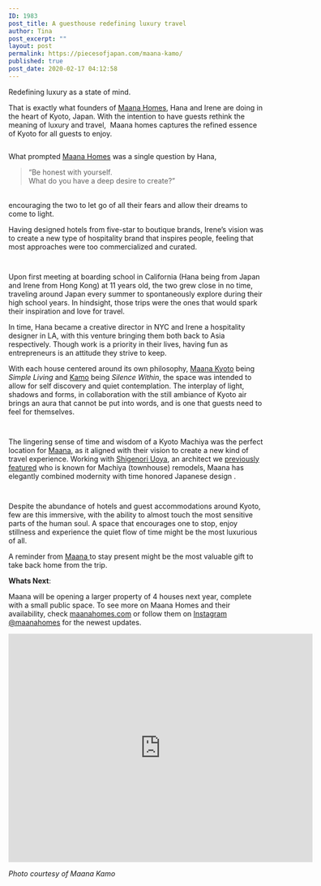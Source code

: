 ```yaml
---
ID: 1983
post_title: A guesthouse redefining luxury travel
author: Tina
post_excerpt: ""
layout: post
permalink: https://piecesofjapan.com/maana-kamo/
published: true
post_date: 2020-02-17 04:12:58
---
```

<!-- wp:paragraph -->
<p>Redefining luxury as a state of mind.</p>
<!-- /wp:paragraph -->

<!-- wp:paragraph -->
<p>That is exactly what founders of <a rel="noreferrer noopener" href="https://www.maanahomes.com/" target="_blank">Maana Homes</a>, Hana and Irene are doing in the heart of Kyoto, Japan. With the intention to have guests rethink the meaning of luxury and travel,  Maana homes captures the refined essence of Kyoto for all guests to enjoy.</p>
<!-- /wp:paragraph -->

<!-- wp:image {"id":1971,"sizeSlug":"large"} -->
<figure class="wp-block-image size-large"><img src="https://piecesofjapan.com/wp-content/uploads/2020/02/maana_post01-686x1024.jpg" alt="" class="wp-image-1971"/></figure>
<!-- /wp:image -->

<!-- wp:paragraph -->
<p>What prompted <a href="https://www.maanahomes.com/">Maana Homes</a> was a single question by Hana,  </p>
<!-- /wp:paragraph -->

<!-- wp:quote -->
<blockquote class="wp-block-quote"><p>  “Be honest with yourself. <br>What do you have a deep desire to create?” </p></blockquote>
<!-- /wp:quote -->

<!-- wp:paragraph -->
<p><br>encouraging the two to let go of all their fears and allow their dreams to come to light.</p>
<!-- /wp:paragraph -->

<!-- wp:paragraph -->
<p>Having designed hotels from five-star to boutique brands, Irene’s vision was to create a new type of hospitality brand that inspires people, feeling that most approaches were too commercialized and curated. </p>
<!-- /wp:paragraph -->

<!-- wp:image {"id":1979,"sizeSlug":"large"} -->
<figure class="wp-block-image size-large"><img src="https://piecesofjapan.com/wp-content/uploads/2020/02/maana_post02-1.jpg" alt="" class="wp-image-1979"/></figure>
<!-- /wp:image -->

<!-- wp:image {"id":1976,"sizeSlug":"large"} -->
<figure class="wp-block-image size-large"><img src="https://piecesofjapan.com/wp-content/uploads/2020/02/maana_post05.jpg" alt="" class="wp-image-1976"/></figure>
<!-- /wp:image -->

<!-- wp:paragraph -->
<p>Upon first meeting at boarding school in California (Hana being from Japan and Irene from Hong Kong) at 11 years old, the two grew close in no time, traveling around Japan every summer to spontaneously explore during their high school years. In hindsight, those trips were the ones that would spark their inspiration and love for travel. </p>
<!-- /wp:paragraph -->

<!-- wp:paragraph -->
<p>In time, Hana became a creative director in NYC and Irene a hospitality designer in LA, with this venture bringing them both back to Asia respectively. Though work is a priority in their lives, having fun as entrepreneurs is an attitude they strive to keep.</p>
<!-- /wp:paragraph -->

<!-- wp:paragraph -->
<p>With each house centered around its own philosophy, <a rel="noreferrer noopener" href="https://www.maanahomes.com/kyotooverview" target="_blank">Maana Kyoto</a> being <em>Simple Living</em> and <a rel="noreferrer noopener" href="https://www.maanahomes.com/kamooverview" target="_blank">Kamo</a> being<em> Silence Within</em>, the space was intended to allow for self discovery and quiet contemplation. The interplay of light, shadows and forms, in collaboration with the still ambiance of Kyoto air brings an aura that cannot be put into words, and is one that guests need to feel for themselves. </p>
<!-- /wp:paragraph -->

<!-- wp:image {"id":1973,"sizeSlug":"large"} -->
<figure class="wp-block-image size-large"><img src="https://piecesofjapan.com/wp-content/uploads/2020/02/maana_post03.jpg" alt="" class="wp-image-1973"/></figure>
<!-- /wp:image -->

<!-- wp:image {"id":1975,"sizeSlug":"large"} -->
<figure class="wp-block-image size-large"><img src="https://piecesofjapan.com/wp-content/uploads/2020/02/maana_post04-686x1024.jpg" alt="" class="wp-image-1975"/></figure>
<!-- /wp:image -->

<!-- wp:paragraph -->
<p>The lingering sense of time and wisdom of a Kyoto Machiya was the perfect location for <a rel="noreferrer noopener" href="https://www.maanahomes.com/about" target="_blank">Maana,</a> as it aligned with their vision to create a new kind of travel experience. Working with <a rel="noreferrer noopener" href="https://piecesofjapan.com/uoya/" target="_blank">Shigenori Uoya</a>, an architect we <a rel="noreferrer noopener" href="https://piecesofjapan.com/uoya/" target="_blank">previously featured</a> who is known for Machiya (townhouse) remodels, Maana has elegantly combined modernity with time honored Japanese design . </p>
<!-- /wp:paragraph -->

<!-- wp:image {"id":1977,"sizeSlug":"large"} -->
<figure class="wp-block-image size-large"><img src="https://piecesofjapan.com/wp-content/uploads/2020/02/maana_post06.jpg" alt="" class="wp-image-1977"/></figure>
<!-- /wp:image -->

<!-- wp:image {"id":1978,"sizeSlug":"large"} -->
<figure class="wp-block-image size-large"><img src="https://piecesofjapan.com/wp-content/uploads/2020/02/maana_post07.jpg" alt="" class="wp-image-1978"/></figure>
<!-- /wp:image -->

<!-- wp:paragraph -->
<p>Despite the abundance of hotels and guest accommodations around Kyoto, few are this immersive, with the ability to almost touch the most sensitive parts of the human soul. A space that encourages one to stop, enjoy stillness and experience the quiet flow of time might be the most luxurious of all. </p>
<!-- /wp:paragraph -->

<!-- wp:paragraph -->
<p>A reminder from <a rel="noreferrer noopener" href="https://www.maanahomes.com/kamooverview" target="_blank">Maana </a> to stay present might be the most valuable gift to take back home from the trip. </p>
<!-- /wp:paragraph -->

<!-- wp:paragraph -->
<p><strong>Whats Next</strong>:</p>
<!-- /wp:paragraph -->

<!-- wp:paragraph -->
<p>Maana will be opening a larger property of 4 houses next year, complete with a small public space. To see more on Maana Homes and their availability, check <a rel="noreferrer noopener" href="https://www.maanahomes.com/" target="_blank">maanahomes.com</a> or follow them on <a rel="noreferrer noopener" href="https://www.instagram.com/maanahomes/" target="_blank">Instagram @maanahomes</a> for the newest updates. </p>
<!-- /wp:paragraph -->

<!-- wp:html -->
<iframe src="https://www.google.com/maps/embed?pb=!1m18!1m12!1m3!1d3268.5484010313207!2d135.76600651561247!3d34.99297488036045!2m3!1f0!2f0!3f0!3m2!1i1024!2i768!4f13.1!3m3!1m2!1s0x60010986da4d71f1%3A0x4ce48930b5935085!2sMaana%20Kamo!5e0!3m2!1sen!2sus!4v1581662453312!5m2!1sen!2sus" width="600" height="450" frameborder="0" style="border:0;" allowfullscreen=""></iframe>
<!-- /wp:html -->

<!-- wp:paragraph -->
<p><em>Photo courtesy of Maana Kamo</em></p>
<!-- /wp:paragraph -->